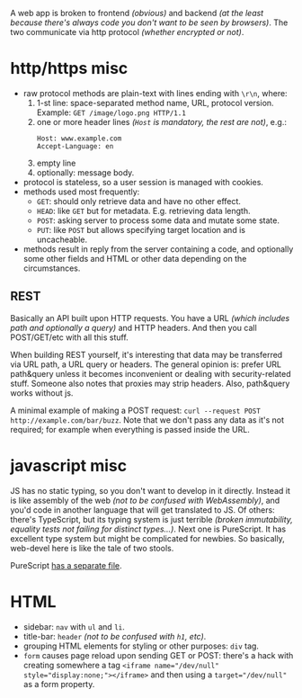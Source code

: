A web app is broken to frontend *(obvious)* and backend *(at the least because there's always code you don't want to be seen by browsers)*. The two communicate via http protocol *(whether encrypted or not)*.

# http/https misc

* raw protocol methods are plain-text with lines ending with `\r\n`, where:
  1. 1-st line: space-separated method name, URL, protocol version. Example: `GET /image/logo.png HTTP/1.1`
  2. one or more header lines *(`Host` is mandatory, the rest are not)*, e.g.:
     ```
     Host: www.example.com
     Accept-Language: en
     ```
  3. empty line
  4. optionally: message body.
* protocol is stateless, so a user session is managed with cookies.
* methods used most frequently:
  * `GET`: should only retrieve data and have no other effect.
  * `HEAD`: like `GET` but for metadata. E.g. retrieving data length.
  * `POST`: asking server to process some data and mutate some state.
  * `PUT`: like `POST` but allows specifying target location and is uncacheable.
* methods result in reply from the server containing a code, and optionally some other fields and HTML or other data depending on the circumstances.

## REST

Basically an API built upon HTTP requests. You have a URL *(which includes path and optionally a query)* and HTTP headers. And then you call POST/GET/etc with all this stuff.

When building REST yourself, it's interesting that data may be transferred via URL path, a URL query or headers. The general opinion is: prefer URL path&query unless it becomes inconvenient or dealing with security-related stuff. Someone also notes that proxies may strip headers. Also, path&query works without js.

A minimal example of making a POST request: `curl --request POST http://example.com/bar/buzz`. Note that we don't pass any data as it's not required; for example when everything is passed inside the URL.

# javascript misc

JS has no static typing, so you don't want to develop in it directly. Instead it is like assembly of the web *(not to be confused with WebAssembly)*, and you'd code in another language that will get translated to JS. Of others: there's TypeScript, but its typing system is just terrible *(broken immutability, equality tests not failing for distinct types…)*. Next one is PureScript. It has excellent type system but might be complicated for newbies. So basically, web-devel here is like the tale of two stools.

PureScript [has a separate file](purescript.md).

# HTML

* sidebar: `nav` with `ul` and `li`.
* title-bar: `header` *(not to be confused with `h1`, etc)*.
* grouping HTML elements for styling or other purposes: `div` tag.
* `form` causes page reload upon sending GET or POST: there's a hack with creating  somewhere a tag `<iframe name="/dev/null" style="display:none;"></iframe>` and then using a `target="/dev/null"` as a form property.
